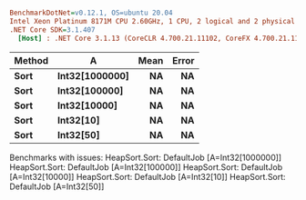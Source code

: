 ``` ini

BenchmarkDotNet=v0.12.1, OS=ubuntu 20.04
Intel Xeon Platinum 8171M CPU 2.60GHz, 1 CPU, 2 logical and 2 physical cores
.NET Core SDK=3.1.407
  [Host] : .NET Core 3.1.13 (CoreCLR 4.700.21.11102, CoreFX 4.700.21.11602), X64 RyuJIT


```
| Method |              A | Mean | Error |
|------- |--------------- |-----:|------:|
|   **Sort** | **Int32[1000000]** |   **NA** |    **NA** |
|   **Sort** |  **Int32[100000]** |   **NA** |    **NA** |
|   **Sort** |   **Int32[10000]** |   **NA** |    **NA** |
|   **Sort** |      **Int32[10]** |   **NA** |    **NA** |
|   **Sort** |      **Int32[50]** |   **NA** |    **NA** |

Benchmarks with issues:
  HeapSort.Sort: DefaultJob [A=Int32[1000000]]
  HeapSort.Sort: DefaultJob [A=Int32[100000]]
  HeapSort.Sort: DefaultJob [A=Int32[10000]]
  HeapSort.Sort: DefaultJob [A=Int32[10]]
  HeapSort.Sort: DefaultJob [A=Int32[50]]
